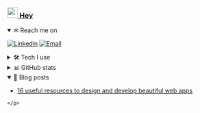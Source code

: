 ### <a href="https://github.com/Correia-jpv"> <img src="https://im2.ezgif.com/tmp/ezgif-2-31dc3faeba.gif" width="25px"> Hey </a>


<details open>
    <summary>✉ Reach me on</summary>

<p>

  <a href="https://www.linkedin.com/in/correiajpv/" target="_blank"><img src="https://img.shields.io/badge/-LinkedIn-%230077B5?style=for-the-badge&logo=linkedin&logoColor=white" target="_blank" alt="Linkedin"></a>
  <a href="mailto:correia.jpv@gmail.com"><img src="https://img.shields.io/badge/Gmail-D14836?style=for-the-badge&logo=gmail&logoColor=white" target="_blank" alt="Email"></a>
</p> 
</details>

<details>
    <summary>🛠️ Tech I use</summary>
<p style="display: inline_block">  

### FE

 <img align="center" alt="HTML" src="https://img.shields.io/badge/HTML5-E34F26?style=for-the-badge&logo=html5&logoColor=white">

 <img align="center" alt="CSS" src="https://img.shields.io/badge/CSS3-1572B6?style=for-the-badge&logo=css3&logoColor=white">  

 <img align="center" alt="Js" src="https://img.shields.io/badge/JavaScript-323330?style=for-the-badge&logo=javascript&logoColor=F7DF1E">  

 <img align="center" alt="sass" src="https://img.shields.io/badge/Sass-CC6699?style=for-the-badge&logo=sass&logoColor=white">  
  
 <img align="center" alt="webpack" src="https://img.shields.io/badge/Webpack-8DD6F9?style=for-the-badge&logo=Webpack&logoColor=white">  

### BE

 <img align="center" alt="nodejs" src="https://img.shields.io/badge/Node.js-339933?style=for-the-badge&logo=nodedotjs&logoColor=white">
  
 <img align="center" alt="expressjs" src="https://img.shields.io/badge/Express.js-000000?style=for-the-badge&logo=express&logoColor=white">

 <img align="center" alt="mongodb" src="https://img.shields.io/badge/MongoDB-white?style=for-the-badge&logo=mongodb&logoColor=4EA94B">
  
 <img align="center" alt="php" src="https://img.shields.io/badge/PHP-777BB4?style=for-the-badge&logo=php&logoColor=white">
  
  <img align="center" alt="mysql" src="https://img.shields.io/badge/MySQL-005C84?style=for-the-badge&logo=mysql&logoColor=white">  

### CMS/Platforms
  
 <img align="center" alt="Wordpress" src="https://img.shields.io/badge/Wordpress-21759B?style=for-the-badge&logo=wordpress&logoColor=white">
 <img align="center" alt="Shopify" src="https://img.shields.io/badge/shopify-8DB543?style=for-the-badge&logo=Shopify&logoColor=white">

### WIP&trade;

   <img align="center" alt="Typescript" src="https://img.shields.io/badge/TypeScript-007ACC?style=for-the-badge&logo=typescript&logoColor=white">
   <img align="center" alt="React" src="https://img.shields.io/badge/React-20232A?style=for-the-badge&logo=react&logoColor=61DAFB">
</details>

<details>
<summary>📊 GitHub stats</summary>
    <p>
        <br/>
          <a href="https://github.com/correia-jpv">
            <img align="center" height="180em" src="https://github-readme-stats.vercel.app/api?username=correia-jpv&show_icons=true&theme=github_dark&include_all_commits=true&count_private=true&hide_rank=true"/>
          </a>
           <a href="https://github.com/correia-jpv">
            <img align="center" height="180em" src="https://github-readme-stats-snowy-mu.vercel.app/api/top-langs/?username=correia-jpv&layout=compact&langs_count=7&theme=github_dark&exclude_repo=PyCheckiO&count_private=true"/>
          </a>
    </p>
</details>


<details open>
<summary>📄 Blog posts</summary>
<p>

<!-- BLOG-POST-LIST:START -->
- [16 useful resources to design and develop beautiful web apps](https://dev.to/correiajpv/4-lists-of-16-useful-resources-to-design-and-develop-beautiful-web-apps-2i77)
<!-- BLOG-POST-LIST:END -->
    </p>
</details>

